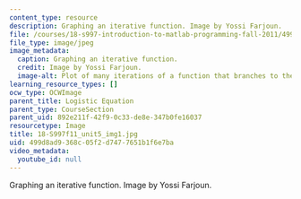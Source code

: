 ```yaml
---
content_type: resource
description: Graphing an iterative function. Image by Yossi Farjoun.
file: /courses/18-s997-introduction-to-matlab-programming-fall-2011/499d8ad9368c05f2d7477651b1f6e7ba_18-S997f11_unit5_img1.jpg
file_type: image/jpeg
image_metadata:
  caption: Graphing an iterative function.
  credit: Image by Yossi Farjoun.
  image-alt: Plot of many iterations of a function that branches to the right.
learning_resource_types: []
ocw_type: OCWImage
parent_title: Logistic Equation
parent_type: CourseSection
parent_uid: 892e211f-42f9-0c33-de8e-347b0fe16037
resourcetype: Image
title: 18-S997f11_unit5_img1.jpg
uid: 499d8ad9-368c-05f2-d747-7651b1f6e7ba
video_metadata:
  youtube_id: null
---
```

Graphing an iterative function. Image by Yossi Farjoun.

